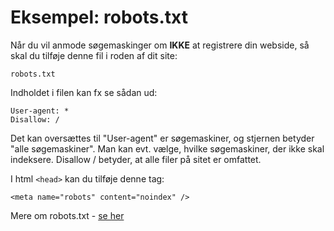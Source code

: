 # Eksempel: robots.txt

Når du vil anmode søgemaskinger om **IKKE** at registrere din webside, så skal du tilføje denne fil i roden af dit site:

`robots.txt`

Indholdet i filen kan fx se sådan ud:

~~~~
User-agent: *
Disallow: / 
~~~~

Det kan oversættes til "User-agent" er søgemaskiner, og stjernen betyder "alle søgemaskiner". Man kan evt. vælge, hvilke søgemaskiner, der ikke skal indeksere. Disallow / betyder, at alle filer på sitet er omfattet.


I html `<head>` kan du tilføje denne tag:

~~~~
<meta name="robots" content="noindex" />
~~~~

Mere om robots.txt - [se her](https://www.wikihow.com/Block-Search-Engines)
